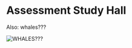 # Assessment Study Hall

Also: whales???

![WHALES???](https://preview.redd.it/zhn9jj6hvv351.jpg?width=1080&crop=smart&auto=webp&s=ee06a37f3a276a556e37c330e0ab3506684eb6a3)